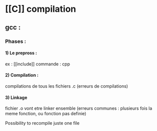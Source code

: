 # [[C]] compilation

## gcc :
### Phases :
#### 1) Le prepross : 
ex :  [[include]]
commande : cpp
#### 2) Compilation :
compilations de tous les fichiers .c
(erreurs de compilations)
#### 3) Linkage 
fichier .o vont etre linker ensemble (erreurs communes : plusieurs fois la meme fonction, ou fonction pas definie)


Possibility to recompile juste one file 

